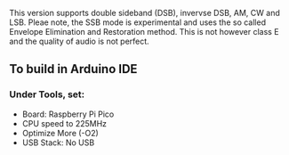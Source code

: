 This version supports double sideband (DSB), invervse DSB, AM, CW and LSB. Pleae note, the SSB mode is experimental and uses the so called Envelope Elimination and Restoration method. This is not however class E and the quality of audio is not perfect.

## To build in Arduino IDE

### Under Tools, set:
* Board: Raspberry Pi Pico
* CPU speed to 225MHz
* Optimize More (-O2)
* USB Stack: No USB
